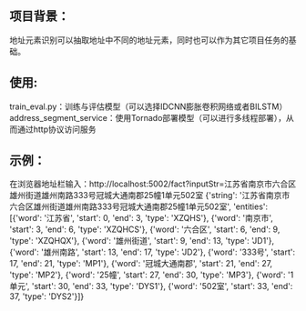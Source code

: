 ## 项目背景：
  地址元素识别可以抽取地址中不同的地址元素，同时也可以作为其它项目任务的基础。

## 使用:
  train_eval.py：训练与评估模型（可以选择IDCNN膨胀卷积网络或者BILSTM）  
  address_segment_service：使用Tornado部署模型（可以进行多线程部署），从而通过http协议访问服务
  
## 示例：
 在浏览器地址栏输入：http://localhost:5002/fact?inputStr=江苏省南京市六合区雄州街道雄州南路333号冠城大通南郡25幢1单元502室
 {'string': '江苏省南京市六合区雄州街道雄州南路333号冠城大通南郡25幢1单元502室', 
 'entities': [{'word': '江苏省', 'start': 0, 'end': 3, 'type': 'XZQHS'}, 
 {'word': '南京市', 'start': 3, 'end': 6, 'type': 'XZQHCS'}, 
 {'word': '六合区', 'start': 6, 'end': 9, 'type': 'XZQHQX'}, 
 {'word': '雄州街道', 'start': 9, 'end': 13, 'type': 'JD1'}, 
 {'word': '雄州南路', 'start': 13, 'end': 17, 'type': 'JD2'}, 
 {'word': '333号', 'start': 17, 'end': 21, 'type': 'MP1'}, 
 {'word': '冠城大通南郡', 'start': 21, 'end': 27, 'type': 'MP2'}, 
 {'word': '25幢', 'start': 27, 'end': 30, 'type': 'MP3'}, 
 {'word': '1单元', 'start': 30, 'end': 33, 'type': 'DYS1'}, 
 {'word': '502室', 'start': 33, 'end': 37, 'type': 'DYS2'}]}
